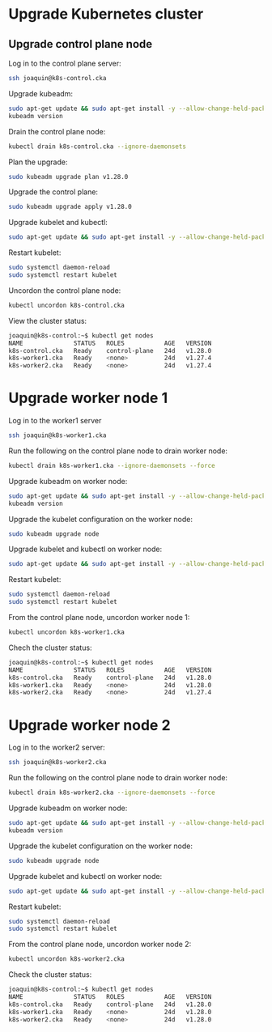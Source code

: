 # Upgrade Kubernetes cluster

## Upgrade control plane node

Log in to the control plane server:
```bash
ssh joaquin@k8s-control.cka
```

Upgrade kubeadm:
```bash
sudo apt-get update && sudo apt-get install -y --allow-change-held-packages kubeadm=1.28.0-00
kubeadm version
```

Drain the control plane node:
```bash
kubectl drain k8s-control.cka --ignore-daemonsets
```

Plan the upgrade:
```bash
sudo kubeadm upgrade plan v1.28.0
```

Upgrade the control plane:
```bash
sudo kubeadm upgrade apply v1.28.0
```

Upgrade kubelet and kubectl:
```bash
sudo apt-get update && sudo apt-get install -y --allow-change-held-packages kubelet=1.28.0-00 kubectl=1.28.0-00
```

Restart kubelet:
```bash
sudo systemctl daemon-reload
sudo systemctl restart kubelet
```

Uncordon the control plane node:
```bash
kubectl uncordon k8s-control.cka
```

View the cluster status:
```bash
joaquin@k8s-control:~$ kubectl get nodes
NAME              STATUS   ROLES           AGE   VERSION
k8s-control.cka   Ready    control-plane   24d   v1.28.0
k8s-worker1.cka   Ready    <none>          24d   v1.27.4
k8s-worker2.cka   Ready    <none>          24d   v1.27.4
```


# Upgrade worker node 1
 
Log in to the worker1 server
```bash
ssh joaquin@k8s-worker1.cka
```

Run the following on the control plane node to drain worker node:
```bash
kubectl drain k8s-worker1.cka --ignore-daemonsets --force
```

Upgrade kubeadm on worker node:
```bash
sudo apt-get update && sudo apt-get install -y --allow-change-held-packages kubeadm=1.28.0-00
kubeadm version
```

Upgrade the kubelet configuration on the worker node:
```bash
sudo kubeadm upgrade node
```

Upgrade kubelet and kubectl on worker node:
```bash
sudo apt-get update && sudo apt-get install -y --allow-change-held-packages kubelet=1.28.0-00 kubectl=1.28.0-00
```

Restart kubelet:
```bash
sudo systemctl daemon-reload
sudo systemctl restart kubelet
```

From the control plane node, uncordon worker node 1:
```bash
kubectl uncordon k8s-worker1.cka
```

Chech the cluster status:
```bash
joaquin@k8s-control:~$ kubectl get nodes
NAME              STATUS   ROLES           AGE   VERSION
k8s-control.cka   Ready    control-plane   24d   v1.28.0
k8s-worker1.cka   Ready    <none>          24d   v1.28.0
k8s-worker2.cka   Ready    <none>          24d   v1.27.4
```

# Upgrade worker node 2
 
Log in to the worker2 server:
```bash
ssh joaquin@k8s-worker2.cka
```

Run the following on the control plane node to drain worker node:
```bash
kubectl drain k8s-worker2.cka --ignore-daemonsets --force
```

Upgrade kubeadm on worker node:
```bash
sudo apt-get update && sudo apt-get install -y --allow-change-held-packages kubeadm=1.28.0-00
kubeadm version
```

Upgrade the kubelet configuration on the worker node:
```bash
sudo kubeadm upgrade node
```

Upgrade kubelet and kubectl on worker node:
```bash
sudo apt-get update && sudo apt-get install -y --allow-change-held-packages kubelet=1.28.0-00 kubectl=1.28.0-00
```

Restart kubelet:
```bash
sudo systemctl daemon-reload
sudo systemctl restart kubelet
```
From the control plane node, uncordon worker node 2:
```bash
kubectl uncordon k8s-worker2.cka
```

Check the cluster status:
```bash
joaquin@k8s-control:~$ kubectl get nodes
NAME              STATUS   ROLES           AGE   VERSION
k8s-control.cka   Ready    control-plane   24d   v1.28.0
k8s-worker1.cka   Ready    <none>          24d   v1.28.0
k8s-worker2.cka   Ready    <none>          24d   v1.28.0
```